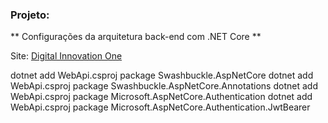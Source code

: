 
### Projeto: 

** Configurações da arquitetura back-end com .NET Core **

Site: [Digital Innovation One](http://www.digitalinnovation.one/)


dotnet add WebApi.csproj package Swashbuckle.AspNetCore
dotnet add WebApi.csproj package Swashbuckle.AspNetCore.Annotations
dotnet add WebApi.csproj package Microsoft.AspNetCore.Authentication
dotnet add WebApi.csproj package Microsoft.AspNetCore.Authentication.JwtBearer


